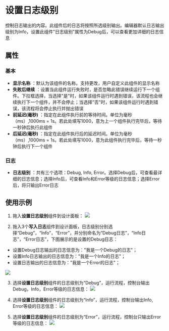 # 设置日志级别

控制日志输出的内容。此组件后的日志将按照所选级别输出。编辑器默认日志输出级别为Info，设置此组件&quot;日志级别&quot;属性为Debug后，可以查看更加详细的日志信息

## 属性

### 基本

- **显示名称** ：默认为该组件的名称。支持更改，用户自定义此组件的显示名称
- **失败后继续** ：设置当此组件运行失败时，是否忽略此错误继续运行下一个组件。下拉框选择，当选择"是"时，如果该组件运行时遇到错误，该流程也会继续执行下一个组件，并不会停止；当选择"否"时，如果该组件运行时遇到错误，该流程将会停止执行并抛出错误
- **前延迟(毫秒)** ：指定在此组件执行前的等待时间。单位为毫秒（ms）,1000ms = 1s。若此处填写1000，意为上一个组件执行完毕后，等待一秒钟后执行此组件
- **后延迟(毫秒)** ：指定在此组件执行后的延迟时间。单位为毫秒（ms）,1000ms = 1s。若此处填写1000，意为此组件执行完毕后，等待一秒钟后执行下一个组件

### 日志

- **日志级别** ：共有三个选项：Debug,  Info, Error。选择Debug后，可查看最详细的日志信息；选择Info后，可查看Info和Error等级的日志信息；选择Error后，将只输出Error日志

## 使用示例

1. 拖入**设置日志级别**组件到设计面板：
![](https://docimages.blob.core.chinacloudapi.cn/images/Activities/setLoglevel-1.png)


2. 拖入3个**写入日志**组件到设计面板，日志级别分别选择“Debug”，“Info”，“Error”，并分别命名为“Debug日志”，“Info日志”，“Error日志”，下图展示的是设置的Debug日志：
- 设置Debug日志输出的日志信息为："我是一个Debug的日志"；
- 设置Info日志输出的日志信息为："我是一个Info的日志"；
- 设置日志输出的日志信息为："我是一个Error的日志"；

![](https://docimages.blob.core.chinacloudapi.cn/images/Activities/setLoglevel-2.png)


3. 选择**设置日志级别**组件的日志级别为“Debug”，运行流程，控制台输出Debug，Info，Error等级的日志信息：
![](https://docimages.blob.core.chinacloudapi.cn/images/Activities/setLoglevel-3.png)


4. 选择**设置日志级别**组件的日志级别为“Info”，运行流程，控制台输出Info, Error等级的日志信息：
![](https://docimages.blob.core.chinacloudapi.cn/images/Activities/setLoglevel-4.png)

5. 选择**设置日志级别**组件的日志级别为“Error”，运行流程，控制台只输出Error等级的日志信息：
![](https://docimages.blob.core.chinacloudapi.cn/images/Activities/setLoglevel-5.png)
